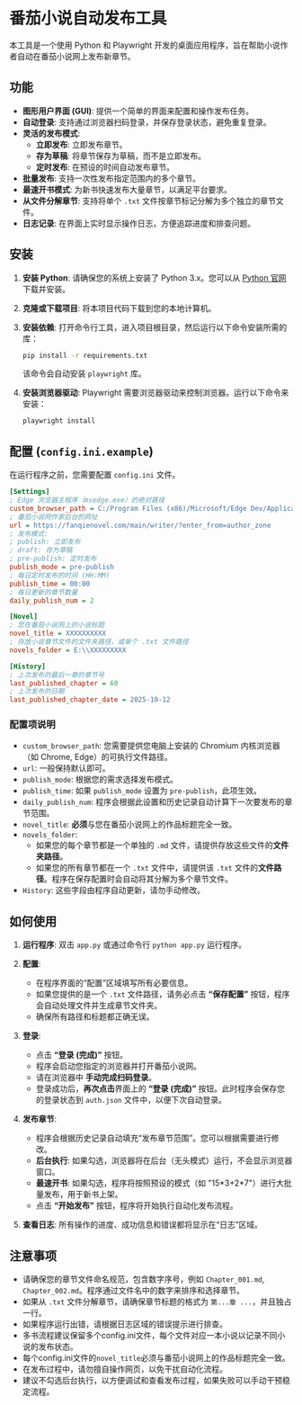 # 番茄小说自动发布工具

本工具是一个使用 Python 和 Playwright 开发的桌面应用程序，旨在帮助小说作者自动在番茄小说网上发布新章节。

## 功能

-   **图形用户界面 (GUI)**: 提供一个简单的界面来配置和操作发布任务。
-   **自动登录**: 支持通过浏览器扫码登录，并保存登录状态，避免重复登录。
-   **灵活的发布模式**:
    -   **立即发布**: 立即发布章节。
    -   **存为草稿**: 将章节保存为草稿，而不是立即发布。
    -   **定时发布**: 在预设的时间自动发布章节。
-   **批量发布**: 支持一次性发布指定范围内的多个章节。
-   **最速开书模式**: 为新书快速发布大量章节，以满足平台要求。
-   **从文件分解章节**: 支持将单个 `.txt` 文件按章节标记分解为多个独立的章节文件。
-   **日志记录**: 在界面上实时显示操作日志，方便追踪进度和排查问题。

## 安装

1.  **安装 Python**:
    请确保您的系统上安装了 Python 3.x。您可以从 [Python 官网](https://www.python.org/) 下载并安装。

2.  **克隆或下载项目**:
    将本项目代码下载到您的本地计算机。

3.  **安装依赖**:
    打开命令行工具，进入项目根目录，然后运行以下命令安装所需的库：

    ```bash
    pip install -r requirements.txt
    ```

    该命令会自动安装 `playwright` 库。

4.  **安装浏览器驱动**:
    Playwright 需要浏览器驱动来控制浏览器。运行以下命令来安装：

    ```bash
    playwright install
    ```

## 配置 (`config.ini.example`)

在运行程序之前，您需要配置 `config.ini` 文件。

```ini
[Settings]
; Edge 浏览器主程序（msedge.exe）的绝对路径
custom_browser_path = C:/Program Files (x86)/Microsoft/Edge Dev/Application/msedge.exe
; 番茄小说网作家后台的网址
url = https://fanqienovel.com/main/writer/?enter_from=author_zone
; 发布模式:
; publish: 立即发布
; draft: 存为草稿
; pre-publish: 定时发布
publish_mode = pre-publish
; 每日定时发布的时间 (HH:MM)
publish_time = 00:00
; 每日更新的章节数量
daily_publish_num = 2

[Novel]
; 您在番茄小说网上的小说标题
novel_title = XXXXXXXXXX
; 存放小说章节文件的文件夹路径，或单个 .txt 文件路径
novels_folder = E:\\XXXXXXXXX

[History]
; 上次发布的最后一章的章节号
last_published_chapter = 60
; 上次发布的日期
last_published_chapter_date = 2025-10-12
```

### 配置项说明

-   `custom_browser_path`: 您需要提供您电脑上安装的 Chromium 内核浏览器（如 Chrome, Edge）的可执行文件路径。
-   `url`: 一般保持默认即可。
-   `publish_mode`: 根据您的需求选择发布模式。
-   `publish_time`: 如果 `publish_mode` 设置为 `pre-publish`，此项生效。
-   `daily_publish_num`: 程序会根据此设置和历史记录自动计算下一次要发布的章节范围。
-   `novel_title`: **必须**与您在番茄小说网上的作品标题完全一致。
-   `novels_folder`:
    -   如果您的每个章节都是一个单独的 `.md` 文件，请提供存放这些文件的**文件夹路径**。
    -   如果您的所有章节都在一个 `.txt` 文件中，请提供该 `.txt` 文件的**文件路径**。程序在保存配置时会自动将其分解为多个章节文件。
-   `History`: 这些字段由程序自动更新，请勿手动修改。

## 如何使用

1.  **运行程序**:
    双击 `app.py` 或通过命令行 `python app.py` 运行程序。

2.  **配置**:
    -   在程序界面的“配置”区域填写所有必要信息。
    -   如果您提供的是一个 `.txt` 文件路径，请务必点击 **“保存配置”** 按钮，程序会自动处理文件并生成章节文件夹。
    -   确保所有路径和标题都正确无误。

3.  **登录**:
    -   点击 **“登录 (完成)”** 按钮。
    -   程序会启动您指定的浏览器并打开番茄小说网。
    -   请在浏览器中 **手动完成扫码登录**。
    -   登录成功后，**再次点击**界面上的 **“登录 (完成)”** 按钮。此时程序会保存您的登录状态到 `auth.json` 文件中，以便下次自动登录。

4.  **发布章节**:
    -   程序会根据历史记录自动填充“发布章节范围”。您可以根据需要进行修改。
    -   **后台执行**: 如果勾选，浏览器将在后台（无头模式）运行，不会显示浏览器窗口。
    -   **最速开书**: 如果勾选，程序将按照预设的模式（如 "15\*3+2\*7"）进行大批量发布，用于新书上架。
    -   点击 **“开始发布”** 按钮，程序将开始执行自动化发布流程。

5.  **查看日志**:
    所有操作的进度、成功信息和错误都将显示在“日志”区域。

## 注意事项

-   请确保您的章节文件命名规范，包含数字序号，例如 `Chapter_001.md`, `Chapter_002.md`。程序通过文件名中的数字来排序和选择章节。
-   如果从 `.txt` 文件分解章节，请确保章节标题的格式为 `第...章 ...`，并且独占一行。
-   如果程序运行出错，请根据日志区域的错误提示进行排查。
-   多书流程建议保留多个config.ini文件，每个文件对应一本小说以记录不同小说的发布状态。
-   每个config.ini文件的`novel_title`必须与番茄小说网上的作品标题完全一致。
-   在发布过程中，请勿擅自操作网页，以免干扰自动化流程。
-   建议不勾选后台执行，以方便调试和查看发布过程，如果失败可以手动干预稳定流程。

